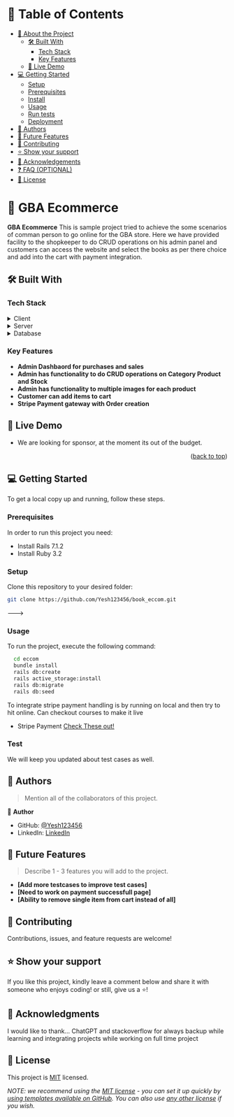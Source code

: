 <a name="readme-top"></a>

<!-- TABLE OF CONTENTS -->

# 📗 Table of Contents

- [📖 About the Project](#about-project)
  - [🛠 Built With](#built-with)
    - [Tech Stack](#tech-stack)
    - [Key Features](#key-features)
  - [🚀 Live Demo](#live-demo)
- [💻 Getting Started](#getting-started)
  - [Setup](#setup)
  - [Prerequisites](#prerequisites)
  - [Install](#install)
  - [Usage](#usage)
  - [Run tests](#run-tests)
  - [Deployment](#triangular_flag_on_post-deployment)
- [👥 Authors](#authors)
- [🔭 Future Features](#future-features)
- [🤝 Contributing](#contributing)
- [⭐️ Show your support](#support)
- [🙏 Acknowledgements](#acknowledgements)
- [❓ FAQ (OPTIONAL)](#faq)
- [📝 License](#license)

<!-- PROJECT DESCRIPTION -->

# 📖 GBA Ecommerce <a name="about-project"></a>


**GBA Ecommerce** This is sample project tried to achieve the some scenarios of comman person to go online for the GBA store. Here we have provided facility to the shopkeeper to do CRUD operations on his admin panel and customers can access the website and select the books as per there choice and add into the cart with payment integration.

## 🛠 Built With <a name="built-with"></a>

### Tech Stack <a name="tech-stack"></a>

<details>
  <summary>Client</summary>
  <ul>
    <li><a href="https://rubyonrails.org/">Rails</a></li>
    <li><a href="https://tailwindcss.com/">Tailwind CSS</a></li>
    <li><a href="https://medium.com/nyc-ruby-on-rails/clean-code-in-erb-templates-ruby-on-rails-basics-374ad48dd95e">ERB</a></li>
  </ul>
</details>

<details>
  <summary>Server</summary>
  <ul>
    <li><a href="https://rubyonrails.org/">Ruby</a></li>
    <li><a href="https://github.com/hotwired/turbo-rails">Turbo</a></li>
  </ul>
</details>

<details>
<summary>Database</summary>
  <ul>
    <li><a href="https://www.postgresql.org/">Sqlite</a></li>
    <li><a href="https://www.postgresql.org/">Active Storage</a></li>
  </ul>
</details>

<!-- Features -->

### Key Features <a name="key-features"></a>

- **Admin Dashbaord for purchases and sales**
- **Admin has functionality to do CRUD operations on Category Product and Stock**
- **Admin has functionality to multiple images for each product**
- **Customer can add items to cart**
- **Stripe Payment gateway with Order creation**


<!-- LIVE DEMO -->

## 🚀 Live Demo <a name="live-demo"></a>

- We are looking for sponsor, at the moment its out of the budget.

<p align="right">(<a href="#readme-top">back to top</a>)</p>

<!-- GETTING STARTED -->

## 💻 Getting Started <a name="getting-started"></a>


To get a local copy up and running, follow these steps.

### Prerequisites

In order to run this project you need:

- Install Rails 7.1.2
- Install Ruby 3.2

### Setup

Clone this repository to your desired folder:

```bash
git clone https://github.com/Yesh123456/book_eccom.git
```
--->

### Usage

To run the project, execute the following command:

```bash
  cd eccom
  bundle install
  rails db:create
  rails active_storage:install
  rails db:migrate
  rails db:seed

```

To integrate stripe payment handling is by running on local and then try to hit online. Can checkout courses to make it live 

- Stripe Payment <a href="https://rubygarage.org/blog/how-to-integrate-stripe-checkout-in-rails-app">Check These out!</a>

### Test

We will keep you updated about test cases as well.


<!-- AUTHORS -->

## 👥 Authors <a name="authors"></a>

> Mention all of the collaborators of this project.

👤 **Author**

- GitHub: [@Yesh123456](https://github.com/Yesh123456)
- LinkedIn: [LinkedIn](https://www.linkedin.com/in/yesh-jadav-a05a391a6/)

<!-- FUTURE FEATURES -->

## 🔭 Future Features <a name="future-features"></a>

> Describe 1 - 3 features you will add to the project.

- **[Add more testcases to improve test cases]**
- **[Need to work on payment successfull page]**
- **[Ability to remove single item from cart instead of all]**


<!-- CONTRIBUTING -->

## 🤝 Contributing <a name="contributing"></a>

Contributions, issues, and feature requests are welcome!

<!-- SUPPORT -->

## ⭐️ Show your support <a name="support"></a>

If you like this project, kindly leave a comment below and share it with someone who enjoys coding! or still, give us a ⭐️!


<!-- ACKNOWLEDGEMENTS -->

## 🙏 Acknowledgments <a name="acknowledgements"></a>

I would like to thank... ChatGPT and stackoverflow for always backup while learning and integrating projects while working on full time project


<!-- LICENSE -->

## 📝 License <a name="license"></a>

This project is [MIT](./LICENSE) licensed.

_NOTE: we recommend using the [MIT license](https://choosealicense.com/licenses/mit/) - you can set it up quickly by [using templates available on GitHub](https://docs.github.com/en/communities/setting-up-your-project-for-healthy-contributions/adding-a-license-to-a-repository). You can also use [any other license](https://choosealicense.com/licenses/) if you wish._
